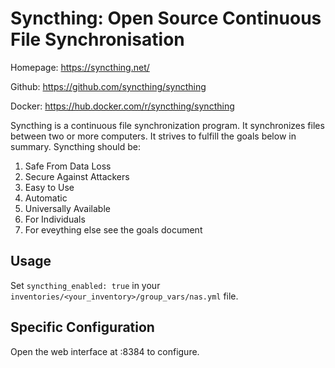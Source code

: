 # Syncthing: Open Source Continuous File Synchronisation

Homepage: <https://syncthing.net/>

Github: <https://github.com/syncthing/syncthing>

Docker: <https://hub.docker.com/r/syncthing/syncthing>

Syncthing is a continuous file synchronization program. It synchronizes files
between two or more computers. It strives to fulfill the goals below in summary.
Syncthing should be:

1. Safe From Data Loss
2. Secure Against Attackers
3. Easy to Use
4. Automatic
5. Universally Available
6. For Individuals
7. For eveything else see the goals document

## Usage

Set `syncthing_enabled: true` in your `inventories/<your_inventory>/group_vars/nas.yml` file.

## Specific Configuration

Open the web interface at :8384 to configure.
